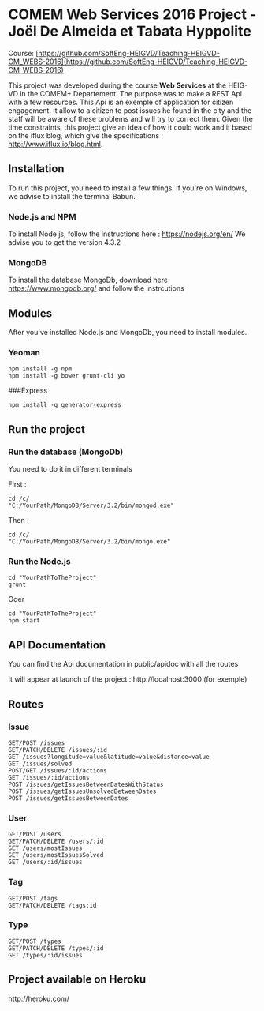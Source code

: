 # COMEM Web Services 2016 Project - Joël De Almeida et Tabata Hyppolite

Course: [https://github.com/SoftEng-HEIGVD/Teaching-HEIGVD-CM_WEBS-2016](https://github.com/SoftEng-HEIGVD/Teaching-HEIGVD-CM_WEBS-2016)

This project was developed during the course **Web Services** at the HEIG-VD in the COMEM+ Departement. The purpose was to make a REST Api with a few resources. This Api is an exemple of application for citizen engagement. It allow to a citizen to post issues he found in the city and the staff will be aware of these problems and will try to correct them. Given the time constraints, this project give an idea of how it could work and it based on the iflux blog, which give the specifications : http://www.iflux.io/blog.html.


## Installation

To run this project, you need to install a few things. If you're on Windows, we advise to install the terminal Babun.

### Node.js and NPM
To install Node js, follow the instructions here : https://nodejs.org/en/
We advise you to get the version 4.3.2

### MongoDB
To install the database MongoDb, download here https://www.mongodb.org/ and follow the instrcutions

## Modules
After you've installed Node.js and MongoDb, you need to install modules.

### Yeoman
```
npm install -g npm
npm install -g bower grunt-cli yo

```
###Express
```
npm install -g generator-express

```

## Run the project
### Run the database (MongoDb)
You need to do it in different terminals

First :
```
cd /c/
"C:/YourPath/MongoDB/Server/3.2/bin/mongod.exe"
```
Then :
```
cd /c/
"C:/YourPath/MongoDB/Server/3.2/bin/mongo.exe"

```

### Run the Node.js

```
cd "YourPathToTheProject"
grunt
```

Oder

```
cd "YourPathToTheProject"
npm start
```

## API Documentation
You can find the Api documentation in public/apidoc with all the routes

It will appear at launch of the project : http://localhost:3000 (for exemple)

## Routes

### Issue
```
GET/POST /issues
GET/PATCH/DELETE /issues/:id
GET /issues?longitude=value&latitude=value&distance=value
GET /issues/solved
POST/GET /issues/:id/actions
GET /issues/:id/actions
POST /issues/getIssuesBetweenDatesWithStatus
POST /issues/getIssuesUnsolvedBetweenDates
POST /issues/getIssuesBetweenDates
```

### User
```
GET/POST /users
GET/PATCH/DELETE /users/:id
GET /users/mostIssues
GET /users/mostIssuesSolved
GET /users/:id/issues
```

### Tag
```
GET/POST /tags
GET/PATCH/DELETE /tags:id
```

### Type
```
GET/POST /types
GET/PATCH/DELETE /types/:id
GET /types/:id/issues
```

## Project available on Heroku
http://heroku.com/
